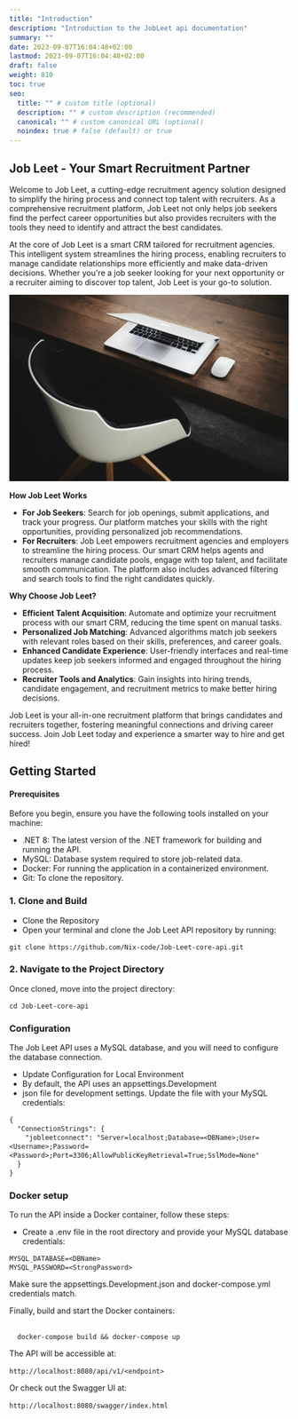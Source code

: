 ```yaml
---
title: "Introduction"
description: "Introduction to the JobLeet api documentation"
summary: ""
date: 2023-09-07T16:04:48+02:00
lastmod: 2023-09-07T16:04:48+02:00
draft: false
weight: 810
toc: true
seo:
  title: "" # custom title (optional)
  description: "" # custom description (recommended)
  canonical: "" # custom canonical URL (optional)
  noindex: true # false (default) or true
---
```


## Job Leet - Your Smart Recruitment Partner


Welcome to Job Leet, a cutting-edge recruitment agency solution designed to simplify the hiring process and connect top talent with recruiters. As a comprehensive recruitment platform, Job Leet not only helps job seekers find the perfect career opportunities but also provides recruiters with the tools they need to identify and attract the best candidates.

At the core of Job Leet is a smart CRM tailored for recruitment agencies. This intelligent system streamlines the hiring process, enabling recruiters to manage candidate relationships more efficiently and make data-driven decisions. Whether you're a job seeker looking for your next opportunity or a recruiter aiming to discover top talent, Job Leet is your go-to solution.


![JobLeet Agency](../../../assets/images/jobleet.jpg)

**How Job Leet Works**

- **For Job Seekers**: Search for job openings, submit applications, and track your progress. Our platform matches your skills with the right opportunities, providing personalized job recommendations.
- **For Recruiters**: Job Leet empowers recruitment agencies and employers to streamline the hiring process. Our smart CRM helps agents and recruiters manage candidate pools, engage with top talent, and facilitate smooth communication. The platform also includes advanced filtering and search tools to find the right candidates quickly.

**Why Choose Job Leet?**

- **Efficient Talent Acquisition**: Automate and optimize your recruitment process with our smart CRM, reducing the time spent on manual tasks.
- **Personalized Job Matching**: Advanced algorithms match job seekers with relevant roles based on their skills, preferences, and career goals.
- **Enhanced Candidate Experience**: User-friendly interfaces and real-time updates keep job seekers informed and engaged throughout the hiring process.
- **Recruiter Tools and Analytics**: Gain insights into hiring trends, candidate engagement, and recruitment metrics to make better hiring decisions.

Job Leet is your all-in-one recruitment platform that brings candidates and recruiters together, fostering meaningful connections and driving career success. Join Job Leet today and experience a smarter way to hire and get hired!


## Getting Started
#### Prerequisites

Before you begin, ensure you have the following tools installed on your machine:

- .NET 8: The latest version of the .NET framework for building and running the API.
- MySQL: Database system required to store job-related data.
- Docker: For running the application in a containerized environment.
- Git: To clone the repository.

### 1. Clone and Build

- Clone the Repository
- Open your terminal and clone the Job Leet API repository by running:


```
git clone https://github.com/Nix-code/Job-Leet-core-api.git

```

### 2. Navigate to the Project Directory
Once cloned, move into the project directory:

```
cd Job-Leet-core-api

```
### Configuration

The Job Leet API uses a MySQL database, and you will need to configure the database connection.

- Update Configuration for Local Environment
- By default, the API uses an appsettings.Development
- json file for development settings. Update the file with your MySQL credentials:

```
{
  "ConnectionStrings": {
    "jobleetconnect": "Server=localhost;Database=<DBName>;User=<Username>;Password=<Password>;Port=3306;AllowPublicKeyRetrieval=True;SslMode=None"
  }
}

```

### Docker setup
To run the API inside a Docker container, follow these steps:

- Create a .env file in the root directory and provide your MySQL database credentials:

```
MYSQL_DATABASE=<DBName>
MYSQL_PASSWORD=<StrongPassword>
```

Make sure the appsettings.Development.json and docker-compose.yml credentials match.

Finally, build and start the Docker containers:

```

  docker-compose build && docker-compose up
```

The API will be accessible at:

`http://localhost:8080/api/v1/<endpoint>`

Or check out the Swagger UI at:

`http://localhost:8080/swagger/index.html`


